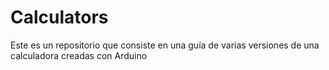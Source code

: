 # Calculators
Este es un repositorio que consiste en una guía de varias versiones de una calculadora creadas con Arduino
